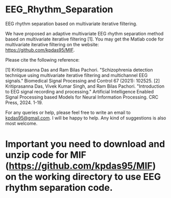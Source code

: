 # EEG_Rhythm_Separation
EEG rhythm separation based on multivariate iterative filtering.

We have proposed an adaptive multivariate EEG rhythm separation method based on multivariate iterative filtering [1]. You may get the Matlab code for multivariate iterative filtering on the website: https://github.com/kpdas95/MIF. 


Please cite the following reference:

[1] Kritiprasanna Das and Ram Bilas Pachori. "Schizophrenia detection technique using multivariate iterative filtering and multichannel EEG signals." Biomedical Signal Processing and Control 67 (2021): 102525.
[2] Kritiprasanna Das, Vivek Kumar Singh, and Ram Bilas Pachori. "Introduction to EEG signal recording and processing." Artificial Intelligence Enabled Signal Processing based Models for Neural Information Processing. CRC Press, 2024. 1-19.

For any queries or help, please feel free to write an email to kpdas95@gmail.com. I will be happy to help. Any kind of suggestions is also most welcome.


# Important you need to download and unzip code for MIF (https://github.com/kpdas95/MIF) on the working directory to use EEG rhythm separation code.



